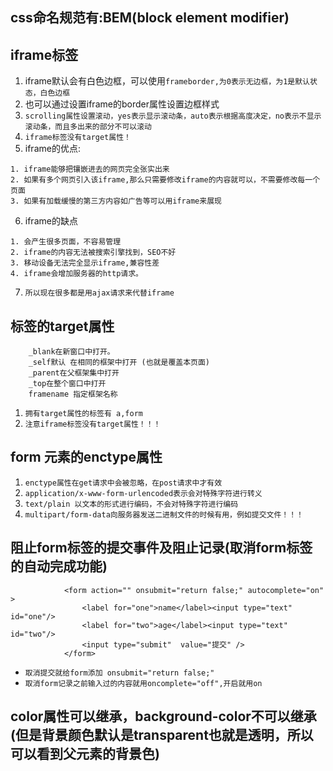 ## css命名规范有:BEM(block element modifier)

## iframe标签
1. iframe默认会有白色边框，可以使用`frameborder,为0表示无边框，为1是默认状态，白色边框`
2. 也可以通过设置iframe的border属性设置边框样式
3. `scrolling属性设置滚动，yes表示显示滚动条，auto表示根据高度决定，no表示不显示滚动条，而且多出来的部分不可以滚动`
4. `iframe标签没有target属性！`
5. iframe的优点:
```
1. iframe能够把镶嵌进去的网页完全张实出来
2. 如果有多个网页引入该iframe,那么只需要修改iframe的内容就可以，不需要修改每一个页面
3. 如果有加载缓慢的第三方内容如广告等可以用iframe来展现
```
6. iframe的缺点
```
1. 会产生很多页面，不容易管理
2. iframe的内容无法被搜索引擎找到，SEO不好
3. 移动设备无法完全显示iframe,兼容性差
4. iframe会增加服务器的http请求。
```
7. `所以现在很多都是用ajax请求来代替iframe`

## 标签的target属性
```
	_blank在新窗口中打开。
	_self默认 在相同的框架中打开 (也就是覆盖本页面)
	_parent在父框架集中打开
	_top在整个窗口中打开
	framename 指定框架名称
```
1. `拥有target属性的标签有 a,form`
2. `注意iframe标签没有target属性！！！`

## form 元素的enctype属性
1. `enctype属性在get请求中会被忽略，在post请求中才有效`
2. `application/x-www-form-urlencoded表示会对特殊字符进行转义`
3. `text/plain 以文本的形式进行编码，不会对特殊字符进行编码`
4. `multipart/form-data向服务器发送二进制文件的时候有用，例如提交文件！！！`

## 阻止form标签的提交事件及阻止记录(取消form标签的自动完成功能)
```
			<form action="" onsubmit="return false;" autocomplete="on" >
				<label for="one">name</label><input type="text" id="one"/>
				<label for="two">age</label><input type="text" id="two"/>
				<input type="submit"  value="提交" />
			</form>
```
* `取消提交就给form添加 onsubmit="return false;"`
* `取消form记录之前输入过的内容就用oncomplete="off",开启就用on`

## color属性可以继承，background-color不可以继承(但是背景颜色默认是transparent也就是透明，所以可以看到父元素的背景色)
